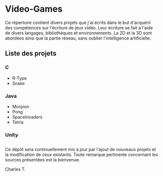 # Video-Games

Ce répertoire contient divers projets que j'ai écrits dans le but d'acquérir des compétences sur l'écriture de jeux vidéo. Leur écriture se fait à l'aide de divers langages, bibliothèques et environnements. La 2D et la 3D sont abordées ainsi que la partie réseau, sans oublier l'intelligence artificielle.

## Liste des projets


### C

- R-Type
- Snake

### Java

- Morpion
- Pong
- SpaceInvaders
- Tetris

### Unity

##

Ce dépôt sera continuellement mis à jour par l'ajout de nouveaux projets et la modification de ceux existants. Toute remarque pertinente concernant les sources présentées est la bienvenue.

Charles T.
